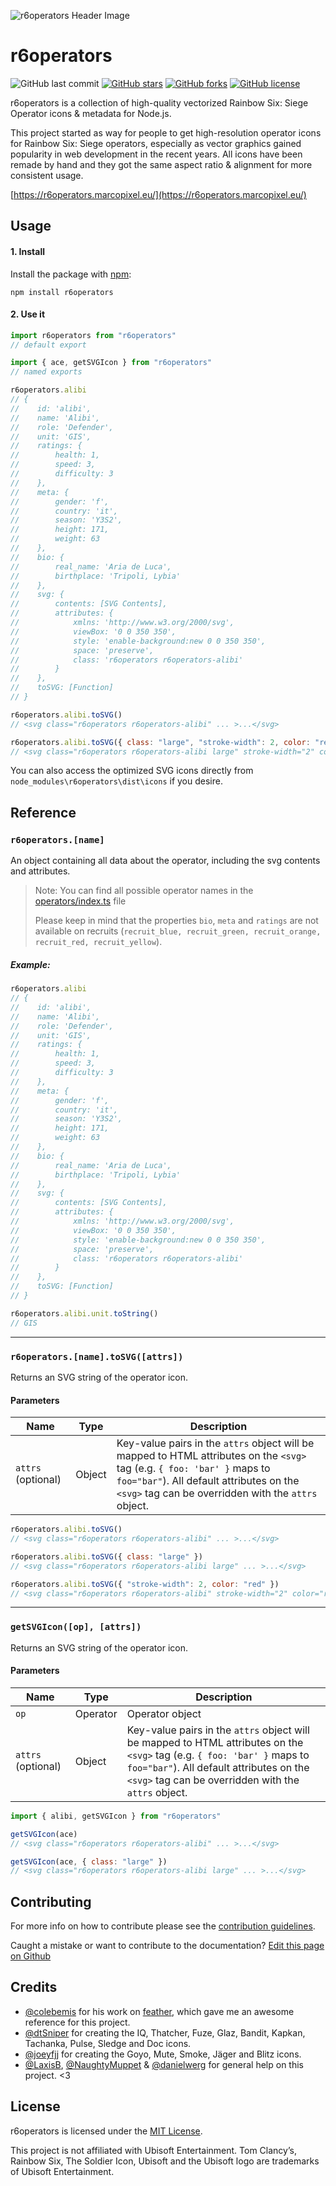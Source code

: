 ![r6operators Header Image](https://i.imgur.com/1qhhXYK.png)

# r6operators

![GitHub last commit](https://img.shields.io/github/last-commit/marcopixel/r6operators.svg?style=for-the-badge)
[![GitHub stars](https://img.shields.io/github/stars/marcopixel/r6operators.svg?style=for-the-badge)](https://github.com/marcopixel/r6operators/stargazers)
[![GitHub forks](https://img.shields.io/github/forks/marcopixel/r6operators.svg?style=for-the-badge)](https://github.com/marcopixel/r6operators/network)
[![GitHub license](https://img.shields.io/github/license/marcopixel/r6operators.svg?style=for-the-badge)](https://github.com/marcopixel/r6operators)

r6operators is a collection of high-quality vectorized Rainbow Six: Siege Operator icons & metadata for Node.js.

This project started as way for people to get high-resolution operator icons for Rainbow Six: Siege operators, especially as vector graphics gained popularity in web development in the recent years. All icons have been remade by hand and they got the same aspect ratio & alignment for more consistent usage.

[https://r6operators.marcopixel.eu/](https://r6operators.marcopixel.eu/)

## Usage

#### 1. Install

Install the package with [npm](https://docs.npmjs.com/getting-started/what-is-npm):

```shell
npm install r6operators
```

#### 2. Use it

```js
import r6operators from "r6operators"
// default export

import { ace, getSVGIcon } from "r6operators"
// named exports

r6operators.alibi
// {
// 	  id: 'alibi',
// 	  name: 'Alibi',
// 	  role: 'Defender',
// 	  unit: 'GIS',
// 	  ratings: {
// 		  health: 1,
// 		  speed: 3,
// 		  difficulty: 3
// 	  },
// 	  meta: {
// 		  gender: 'f',
// 		  country: 'it',
// 		  season: 'Y3S2',
// 		  height: 171,
// 		  weight: 63
// 	  },
// 	  bio: {
// 		  real_name: 'Aria de Luca',
// 		  birthplace: 'Tripoli, Lybia'
// 	  },
// 	  svg: {
// 		  contents: [SVG Contents],
// 		  attributes: {
// 			  xmlns: 'http://www.w3.org/2000/svg',
// 			  viewBox: '0 0 350 350',
// 			  style: 'enable-background:new 0 0 350 350',
// 			  space: 'preserve',
// 			  class: 'r6operators r6operators-alibi'
// 		  }
// 	  },
// 	  toSVG: [Function]
// }

r6operators.alibi.toSVG()
// <svg class="r6operators r6operators-alibi" ... >...</svg>

r6operators.alibi.toSVG({ class: "large", "stroke-width": 2, color: "red" })
// <svg class="r6operators r6operators-alibi large" stroke-width="2" color="red" ... >...</svg>
```

You can also access the optimized SVG icons directly from `node_modules\r6operators\dist\icons` if you desire.

## Reference

### `r6operators.[name]`

An object containing all data about the operator, including the svg contents and attributes.

> Note: You can find all possible operator names in the [operators/index.ts](https://github.com/marcopixel/r6operators/blob/master/operators/index.ts) file
>
> Please keep in mind that the properties `bio`, `meta` and `ratings` are not available on recruits (`recruit_blue, recruit_green, recruit_orange, recruit_red, recruit_yellow`).

##### Example:

```js
r6operators.alibi
// {
// 	  id: 'alibi',
// 	  name: 'Alibi',
// 	  role: 'Defender',
// 	  unit: 'GIS',
// 	  ratings: {
// 		  health: 1,
// 		  speed: 3,
// 		  difficulty: 3
// 	  },
// 	  meta: {
// 		  gender: 'f',
// 		  country: 'it',
// 		  season: 'Y3S2',
// 		  height: 171,
// 		  weight: 63
// 	  },
// 	  bio: {
// 		  real_name: 'Aria de Luca',
// 		  birthplace: 'Tripoli, Lybia'
// 	  },
// 	  svg: {
// 		  contents: [SVG Contents],
// 		  attributes: {
// 			  xmlns: 'http://www.w3.org/2000/svg',
// 			  viewBox: '0 0 350 350',
// 			  style: 'enable-background:new 0 0 350 350',
// 			  space: 'preserve',
// 			  class: 'r6operators r6operators-alibi'
// 		  }
// 	  },
// 	  toSVG: [Function]
// }

r6operators.alibi.unit.toString()
// GIS
```

---

### `r6operators.[name].toSVG([attrs])`

Returns an SVG string of the operator icon.

#### Parameters

| Name               | Type   | Description                                                                                                                                                                                                                  |
| ------------------ | ------ | ---------------------------------------------------------------------------------------------------------------------------------------------------------------------------------------------------------------------------- |
| `attrs` (optional) | Object | Key-value pairs in the `attrs` object will be mapped to HTML attributes on the `<svg>` tag (e.g. `{ foo: 'bar' }` maps to `foo="bar"`). All default attributes on the `<svg>` tag can be overridden with the `attrs` object. |

```js
r6operators.alibi.toSVG()
// <svg class="r6operators r6operators-alibi" ... >...</svg>

r6operators.alibi.toSVG({ class: "large" })
// <svg class="r6operators r6operators-alibi large" ... >...</svg>

r6operators.alibi.toSVG({ "stroke-width": 2, color: "red" })
// <svg class="r6operators r6operators-alibi" stroke-width="2" color="red" ... >...</svg>
```

---

### `getSVGIcon([op], [attrs])`

Returns an SVG string of the operator icon.

#### Parameters

| Name               | Type     | Description                                                                                                                                                                                                                  |
| ------------------ | -------- | ---------------------------------------------------------------------------------------------------------------------------------------------------------------------------------------------------------------------------- |
| `op`               | Operator | Operator object                                                                                                                                                                                                              |
| `attrs` (optional) | Object   | Key-value pairs in the `attrs` object will be mapped to HTML attributes on the `<svg>` tag (e.g. `{ foo: 'bar' }` maps to `foo="bar"`). All default attributes on the `<svg>` tag can be overridden with the `attrs` object. |

```js
import { alibi, getSVGIcon } from "r6operators"

getSVGIcon(ace)
// <svg class="r6operators r6operators-alibi" ... >...</svg>

getSVGIcon(ace, { class: "large" })
// <svg class="r6operators r6operators-alibi large" ... >...</svg>
```

## Contributing

For more info on how to contribute please see the [contribution guidelines](https://github.com/marcopixel/r6operators/blob/master/CONTRIBUTING.md).

Caught a mistake or want to contribute to the documentation? [Edit this page on Github](https://github.com/marcopixel/r6operators/blob/master/README.md)

## Credits

- [@colebemis](https://github.com/colebemis) for his work on [feather](https://github.com/feathericons/feather), which gave me an awesome reference for this project.
- [@dtSniper](https://twitter.com/sniperdt) for creating the IQ, Thatcher, Fuze, Glaz, Bandit, Kapkan, Tachanka, Pulse, Sledge and Doc icons.
- [@joeyfjj](https://twitter.com/joeyfjj) for creating the Goyo, Mute, Smoke, Jäger and Blitz icons.
- [@LaxisB](https://github.com/LaxisB/), [@NaughtyMuppet](https://github.com/NaughtyMuppet) & [@danielwerg](https://github.com/danielwerg) for general help on this project. <3

## License

r6operators is licensed under the [MIT License](https://github.com/marcopixel/r6operators/blob/master/LICENSE).

This project is not affiliated with Ubisoft Entertainment. Tom Clancy’s, Rainbow Six, The Soldier Icon, Ubisoft and the Ubisoft logo are trademarks of Ubisoft Entertainment.
